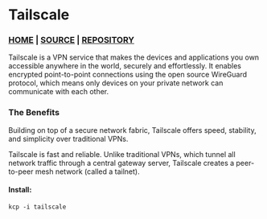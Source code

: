 # Tailscale

### [HOME](https://tailscale.com) | [SOURCE](https://github.com/tailscale/tailscale) | [REPOSITORY](https://pkgs.tailscale.com)

Tailscale is a VPN service that makes the devices and applications you own accessible anywhere in the world, securely and effortlessly. It enables encrypted point-to-point connections using the open source WireGuard protocol, which means only devices on your private network can communicate with each other.

### The Benefits 
Building on top of a secure network fabric, Tailscale offers speed, stability, and simplicity over traditional VPNs.

Tailscale is fast and reliable. Unlike traditional VPNs, which tunnel all network traffic through a central gateway server, Tailscale creates a peer-to-peer mesh network (called a tailnet).


#### Install:
```
kcp -i tailscale
```
